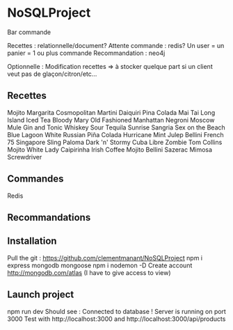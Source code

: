 # NoSQLProject

Bar commande

Recettes : relationnelle/document?
Attente commande : redis? Un user = un panier = 1 ou plus commande
Recommandation : neo4j

Optionnelle : Modification recettes => à stocker quelque part si un client veut pas de glaçon/citron/etc…

## Recettes
Mojito
Margarita
Cosmopolitan
Martini
Daiquiri
Pina Colada
Mai Tai
Long Island Iced Tea
Bloody Mary
Old Fashioned
Manhattan
Negroni
Moscow Mule
Gin and Tonic
Whiskey Sour
Tequila Sunrise
Sangria
Sex on the Beach
Blue Lagoon
White Russian
Piña Colada
Hurricane
Mint Julep
Bellini
French 75
Singapore Sling
Paloma
Dark 'n' Stormy
Cuba Libre
Zombie
Tom Collins
Mojito
White Lady
Caipirinha
Irish Coffee
Mojito
Bellini
Sazerac
Mimosa
Screwdriver



## Commandes
Redis

## Recommandations

## Installation
Pull the git : https://github.com/clementmanant/NoSQLProject
npm i express mongodb mongoose
npm i nodemon -D
Create account http://mongodb.com/atlas (I have to give access to view)

## Launch project
npm run dev
Should see :
    Connected to database !
    Server is running on port 3000
Test with http://localhost:3000 and http://localhost:3000/api/products 
